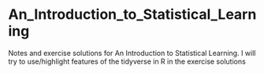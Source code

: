 # An_Introduction_to_Statistical_Learning
Notes and exercise solutions for An Introduction to Statistical Learning. I will try to use/highlight features of the tidyverse in R in the exercise solutions
